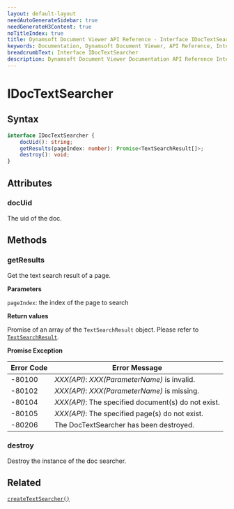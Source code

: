 ```yaml
---
layout: default-layout
needAutoGenerateSidebar: true
needGenerateH3Content: true
noTitleIndex: true
title: Dynamsoft Document Viewer API Reference - Interface IDocTextSearcher
keywords: Documentation, Dynamsoft Document Viewer, API Reference, Interface IDocTextSearcher
breadcrumbText: Interface IDocTextSearcher
description: Dynamsoft Document Viewer Documentation API Reference Interface IDocTextSearcher Page
---
```


# IDocTextSearcher

## Syntax

```typescript
interface IDocTextSearcher {
    docUid(): string;
    getResults(pageIndex: number): Promise<TextSearchResult[]>;
    destroy(): void;
}
```

## Attributes

### docUid

The uid of the doc.

## Methods

### getResults

Get the text search result of a page.

**Parameters**

`pageIndex`: the index of the page to search

**Return values**

Promise of an array of the `TextSearchResult` object. Please refer to [`TextSearchResult`](/api/interface/textsearchresult.md).

**Promise Exception**

 Error Code  | Error Message
--------|-----------------------------------------------------
 -80100 | *XXX(API)*: *XXX(ParameterName)* is invalid.   
 -80102 | *XXX(API)*: *XXX(ParameterName)* is missing.  
 -80104 | *XXX(API)*: The specified document(s) do not exist.
 -80105 | *XXX(API)*: The specified page(s) do not exist.  
 -80206 | The DocTextSearcher has been destroyed.

### destroy

Destroy the instance of the doc searcher.

## Related

[`createTextSearcher()`](/api/interface/idocument/index.md#createtextsearcher)



